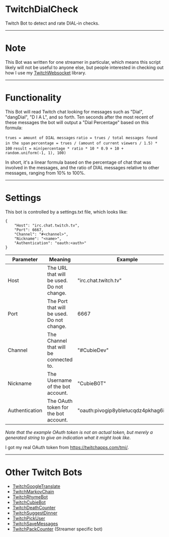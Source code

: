 # TwitchDialCheck
Twitch Bot to detect and rate DIAL-in checks.

---
# Note
This Bot was written for one streamer in particular, which means this script likely will not be useful to anyone else, but people interested in checking out how I use my [TwitchWebsocket](https://github.com/CubieDev/TwitchWebsocket) library.

---
# Functionality
This Bot will read Twitch chat looking for messages such as "Dial", "dangDial", "D I A L", and so forth.
Ten seconds after the most recent of these messages the bot will output a "Dial Percentage" based on this formula:

`trues = amount of DIAL messages`
`ratio = trues / total messages found in the span`
`percentage = trues / (amount of current viewers / 1.5) * 100`
`result = min(percentage * ratio * 10 * 0.9 + 10 + random.uniform(-1, 1), 100)`

In short, it's a linear formula based on the percentage of chat that was involved in the messages, and the ratio of DIAL messages relative to other messages, ranging from 10% to 100%.

---

# Settings
This bot is controlled by a settings.txt file, which looks like:
```
{
    "Host": "irc.chat.twitch.tv",
    "Port": 6667,
    "Channel": "#<channel>",
    "Nickname": "<name>",
    "Authentication": "oauth:<auth>"
}
```

| **Parameter**        | **Meaning** | **Example** |
| -------------------- | ----------- | ----------- |
| Host                 | The URL that will be used. Do not change.                         | "irc.chat.twitch.tv" |
| Port                 | The Port that will be used. Do not change.                        | 6667 |
| Channel              | The Channel that will be connected to.                            | "#CubieDev" |
| Nickname             | The Username of the bot account.                                  | "CubieB0T" |
| Authentication       | The OAuth token for the bot account.                              | "oauth:pivogip8ybletucqdz4pkhag6itbax" |

*Note that the example OAuth token is not an actual token, but merely a generated string to give an indication what it might look like.*

I got my real OAuth token from https://twitchapps.com/tmi/.

---

# Other Twitch Bots

* [TwitchGoogleTranslate](https://github.com/CubieDev/TwitchGoogleTranslate)
* [TwitchMarkovChain](https://github.com/CubieDev/TwitchMarkovChain)
* [TwitchRhymeBot](https://github.com/CubieDev/TwitchRhymeBot)
* [TwitchCubieBot](https://github.com/CubieDev/TwitchCubieBot)
* [TwitchDeathCounter](https://github.com/CubieDev/TwitchDeathCounter)
* [TwitchSuggestDinner](https://github.com/CubieDev/TwitchSuggestDinner)
* [TwitchPickUser](https://github.com/CubieDev/TwitchPickUser)
* [TwitchSaveMessages](https://github.com/CubieDev/TwitchSaveMessages)
* [TwitchPackCounter](https://github.com/CubieDev/TwitchPackCounter) (Streamer specific bot)
